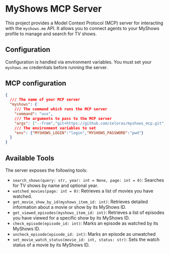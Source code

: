 # MyShows MCP Server

This project provides a Model Context Protocol (MCP) server for interacting with the `myshows.me` API. It allows you to connect agents to your MyShows profile to manage and search for TV shows.

## Configuration

Configuration is handled via environment variables. You must set your `myshows.me` credentials before running the server.

## MCP configuration
```json
{
  /// The name of your MCP server
  "myshows": {
    /// The command which runs the MCP server
    "command": "uvx",
    /// The arguments to pass to the MCP server
    "args": ["--from","git+https://github.com/zeloras/myshows_mcp.git","myshows_mcp"],
    /// The environment variables to set
    "env": {"MYSHOWS_LOGIN":"login","MYSHOWS_PASSWORD":"pwd"}
  }
}
```

## Available Tools

The server exposes the following tools:

*   `search_shows(query: str, year: int = None, page: int = 0)`: Searches for TV shows by name and optional year.
*   `watched_movies(page: int = 0)`: Retrieves a list of movies you have watched.
*   `get_movie_show_by_id(myshows_item_id: int)`: Retrieves detailed information about a movie or show by its MyShows ID.
*   `get_viewed_episodes(myshows_item_id: int)`: Retrieves a list of episodes you have viewed for a specific show by its MyShows ID.
*   `check_episode(episode_id: int)`: Marks an episode as watched by its MyShows ID.
*   `uncheck_episode(episode_id: int)`: Marks an episode as unwatched
*   `set_movie_watch_status(movie_id: int, status: str)`: Sets the watch status of a movie by its MyShows ID.
